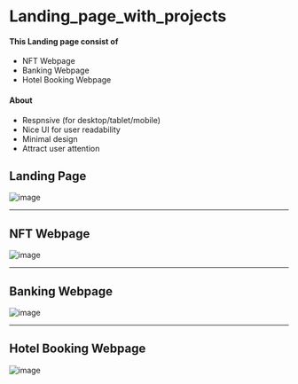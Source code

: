 # Landing_page_with_projects

#### This Landing page consist of
  * NFT Webpage
  * Banking Webpage
  * Hotel Booking Webpage

#### About
  * Respnsive (for desktop/tablet/mobile)
  * Nice UI for user readability
  * Minimal design
  * Attract user attention

## Landing Page
![image](https://github.com/vashukashyap/Landing_page_with_projects/assets/129667408/8c2aa239-8392-4ba2-8332-f1805bcd11e8)

----

## NFT Webpage
![image](https://github.com/vashukashyap/Landing_page_with_projects/assets/129667408/f36944c8-4692-4d89-9b50-1d36aed5b991)

----

## Banking Webpage
![image](https://github.com/vashukashyap/Landing_page_with_projects/assets/129667408/fa179cca-8930-4623-92aa-4d90c7479b18)

----

## Hotel Booking Webpage
![image](https://github.com/vashukashyap/Landing_page_with_projects/assets/129667408/5eaf82bf-df1c-4a3d-87a4-42e2743041a4)



